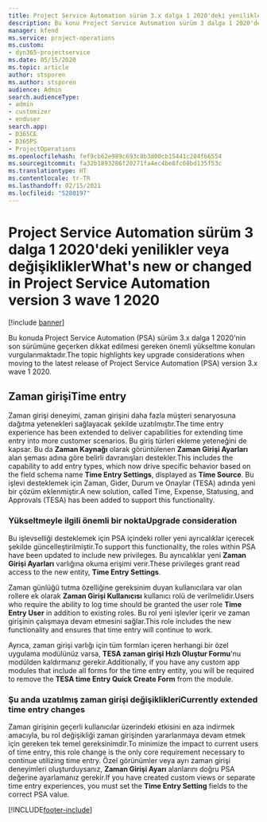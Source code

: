```yaml
---
title: Project Service Automation sürüm 3.x dalga 1 2020'deki yenilikler veya değişiklikler
description: Bu konu Project Service Automation sürüm 3 dalga 1 2020'deki yenilikler veya değişiklikler hakkında bilgi sağlar.
manager: kfend
ms.service: project-operations
ms.custom:
- dyn365-projectservice
ms.date: 05/15/2020
ms.topic: article
author: stsporen
ms.author: stsporen
audience: Admin
search.audienceType:
- admin
- customizer
- enduser
search.app:
- D365CE
- D365PS
- ProjectOperations
ms.openlocfilehash: fef9cb62e989c693c8b3d00cb15441c284f66554
ms.sourcegitcommit: fa32b1893286f20271fa4ec4be8fc68bd135f53c
ms.translationtype: HT
ms.contentlocale: tr-TR
ms.lasthandoff: 02/15/2021
ms.locfileid: "5280197"
---
```

# <a name="whats-new-or-changed-in-project-service-automation-version-3-wave-1-2020"></a><span data-ttu-id="8cd2e-103">Project Service Automation sürüm 3 dalga 1 2020'deki yenilikler veya değişiklikler</span><span class="sxs-lookup"><span data-stu-id="8cd2e-103">What's new or changed in Project Service Automation version 3 wave 1 2020</span></span>

[!include [banner](../includes/psa-now-project-operations.md)]

<span data-ttu-id="8cd2e-104">Bu konuda Project Service Automation (PSA) sürüm 3.x dalga 1 2020'nin son sürümüne geçerken dikkat edilmesi gereken önemli yükseltme konuları vurgulanmaktadır.</span><span class="sxs-lookup"><span data-stu-id="8cd2e-104">The topic highlights key upgrade considerations when moving to the latest release of Project Service Automation (PSA) version 3.x wave 1 2020.</span></span>

## <a name="time-entry"></a><span data-ttu-id="8cd2e-105">Zaman girişi</span><span class="sxs-lookup"><span data-stu-id="8cd2e-105">Time entry</span></span>
<span data-ttu-id="8cd2e-106">Zaman girişi deneyimi, zaman girişini daha fazla müşteri senaryosuna dağıtma yetenekleri sağlayacak şekilde uzatılmıştır.</span><span class="sxs-lookup"><span data-stu-id="8cd2e-106">The time entry experience has been extended to deliver capabilities for extending time entry into more customer scenarios.</span></span> <span data-ttu-id="8cd2e-107">Bu giriş türleri ekleme yeteneğini de kapsar. Bu da **Zaman Kaynağı** olarak görüntülenen **Zaman Girişi Ayarları** alan şeması adına göre belirli davranışları destekler.</span><span class="sxs-lookup"><span data-stu-id="8cd2e-107">This includes the capability to add entry types, which now drive specific behavior based on the field schema name **Time Entry Settings**, displayed as **Time Source**.</span></span> <span data-ttu-id="8cd2e-108">Bu işlevi desteklemek için Zaman, Gider, Durum ve Onaylar (TESA) adında yeni bir çözüm eklenmiştir.</span><span class="sxs-lookup"><span data-stu-id="8cd2e-108">A new solution, called Time, Expense, Statusing, and Approvals (TESA) has been added to support this functionality.</span></span>

### <a name="upgrade-consideration"></a><span data-ttu-id="8cd2e-109">Yükseltmeyle ilgili önemli bir nokta</span><span class="sxs-lookup"><span data-stu-id="8cd2e-109">Upgrade consideration</span></span>
<span data-ttu-id="8cd2e-110">Bu işlevselliği desteklemek için PSA içindeki roller yeni ayrıcalıklar içerecek şekilde güncelleştirilmiştir.</span><span class="sxs-lookup"><span data-stu-id="8cd2e-110">To support this functionality, the roles within PSA have been updated to include new privileges.</span></span> <span data-ttu-id="8cd2e-111">Bu ayrıcalıklar yeni **Zaman Girişi Ayarları** varlığına okuma erişimi verir.</span><span class="sxs-lookup"><span data-stu-id="8cd2e-111">These privileges grant read access to the new entity, **Time Entry Settings**.</span></span>

<span data-ttu-id="8cd2e-112">Zaman günlüğü tutma özelliğine gereksinim duyan kullanıcılara var olan rollere ek olarak **Zaman Girişi Kullanıcısı** kullanıcı rolü de verilmelidir.</span><span class="sxs-lookup"><span data-stu-id="8cd2e-112">Users who require the ability to log time should be granted the user role **Time Entry User** in addition to existing roles.</span></span> <span data-ttu-id="8cd2e-113">Bu rol yeni işlevler içerir ve zaman girişinin çalışmaya devam etmesini sağlar.</span><span class="sxs-lookup"><span data-stu-id="8cd2e-113">This role includes the new functionality and ensures that time entry will continue to work.</span></span>

<span data-ttu-id="8cd2e-114">Ayrıca, zaman girişi varlığı için tüm formları içeren herhangi bir özel uygulama modülünüz varsa, **TESA zaman girişi Hızlı Oluştur Formu**'nu modülden kaldırmanız gerekir.</span><span class="sxs-lookup"><span data-stu-id="8cd2e-114">Additionally, if you have any custom app modules that include all forms for the time entry entity, you will be required to remove the **TESA time Entry Quick Create Form** from the module.</span></span>

### <a name="currently-extended-time-entry-changes"></a><span data-ttu-id="8cd2e-115">Şu anda uzatılmış zaman girişi değişiklikleri</span><span class="sxs-lookup"><span data-stu-id="8cd2e-115">Currently extended time entry changes</span></span>
<span data-ttu-id="8cd2e-116">Zaman girişinin geçerli kullanıcılar üzerindeki etkisini en aza indirmek amacıyla, bu rol değişikliği zaman girişinden yararlanmaya devam etmek için gereken tek temel gereksinimdir.</span><span class="sxs-lookup"><span data-stu-id="8cd2e-116">To minimize the impact to current users of time entry, this role change is the only core requirement necessary to continue utilizing time entry.</span></span> <span data-ttu-id="8cd2e-117">Özel görünümler veya ayrı zaman girişi deneyimleri oluşturduysanız, **Zaman Girişi Ayarı** alanlarını doğru PSA değerine ayarlamanız gerekir.</span><span class="sxs-lookup"><span data-stu-id="8cd2e-117">If you have created custom views or separate time entry experiences, you must set the **Time Entry Setting** fields to the correct PSA value.</span></span>


[!INCLUDE[footer-include](../includes/footer-banner.md)]